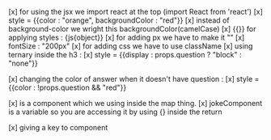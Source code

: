 [x] for using the jsx we import react at the top (import React from 'react')
[x] style = {{color : "orange",   backgroundColor : "red"}}
[x]  instead of background-color  we wright this backgroundColor(camelCase)
[x] {{}} for applying styles : {js{object}}
[x] for adding px we have to make it ""
[x] fontSize : "200px"
[x] for adding css we have to use className 
[x] using ternary inside the h3 : 
[x]   style = {{display : props.question ? "block" : "none"}}

[x] changing the color of answer when it  doesn't have question :
[x]   style = {{color : !props.question && "red"}}

[x] <Joke/> is a component which we using inside the map thing.
[x] jokeComponent is a variable so you are accessing it by using {} inside the return

[x] giving a key to <Joke/> component
